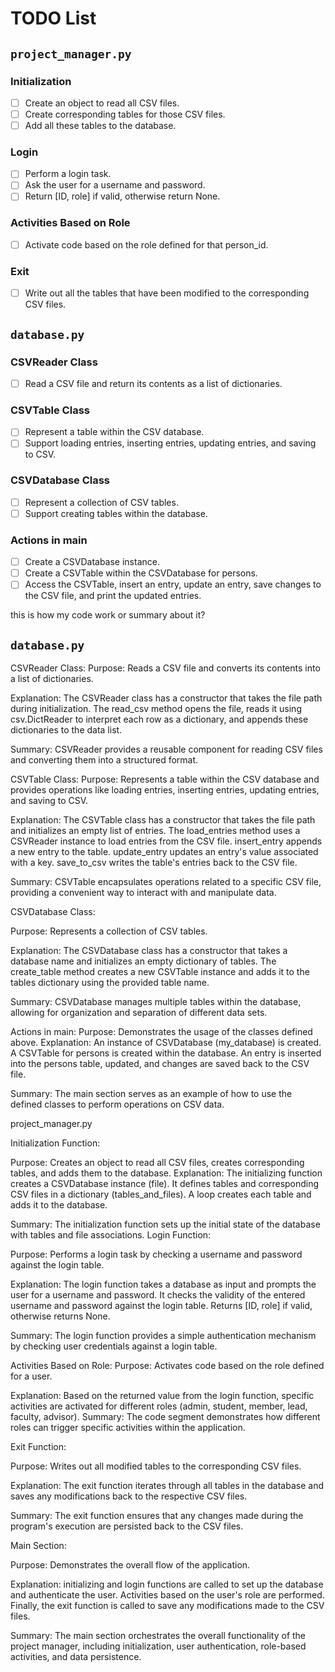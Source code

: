 # TODO List

## `project_manager.py`

### Initialization
- [ ] Create an object to read all CSV files.
- [ ] Create corresponding tables for those CSV files.
- [ ] Add all these tables to the database.

### Login
- [ ] Perform a login task.
- [ ] Ask the user for a username and password.
- [ ] Return [ID, role] if valid, otherwise return None.

### Activities Based on Role
- [ ] Activate code based on the role defined for that person_id.

### Exit
- [ ] Write out all the tables that have been modified to the corresponding CSV files.

## `database.py`

### CSVReader Class
- [ ] Read a CSV file and return its contents as a list of dictionaries.

### CSVTable Class
- [ ] Represent a table within the CSV database.
- [ ] Support loading entries, inserting entries, updating entries, and saving to CSV.

### CSVDatabase Class
- [ ] Represent a collection of CSV tables.
- [ ] Support creating tables within the database.

### Actions in __main__
- [ ] Create a CSVDatabase instance.
- [ ] Create a CSVTable within the CSVDatabase for persons.
- [ ] Access the CSVTable, insert an entry, update an entry, save changes to the CSV file, and print the updated entries.

this is how my code work or summary about it?

## `database.py`

CSVReader Class:
Purpose: Reads a CSV file and converts its contents into a list of dictionaries.

Explanation:
The CSVReader class has a constructor that takes the file path during initialization.
The read_csv method opens the file, reads it using csv.DictReader to interpret each row as a dictionary, and appends these dictionaries to the data list.

Summary: CSVReader provides a reusable component for reading CSV files and converting them into a structured format.

CSVTable Class:
Purpose: Represents a table within the CSV database and provides operations like loading entries, inserting entries, updating entries, and saving to CSV.

Explanation:
The CSVTable class has a constructor that takes the file path and initializes an empty list of entries.
The load_entries method uses a CSVReader instance to load entries from the CSV file.
insert_entry appends a new entry to the table.
update_entry updates an entry's value associated with a key.
save_to_csv writes the table's entries back to the CSV file.

Summary: CSVTable encapsulates operations related to a specific CSV file, providing a convenient way to interact with and manipulate data.

CSVDatabase Class:

Purpose: Represents a collection of CSV tables.

Explanation:
The CSVDatabase class has a constructor that takes a database name and initializes an empty dictionary of tables.
The create_table method creates a new CSVTable instance and adds it to the tables dictionary using the provided table name.

Summary: CSVDatabase manages multiple tables within the database, allowing for organization and separation of different data sets.

Actions in main:
Purpose: Demonstrates the usage of the classes defined above.
Explanation:
An instance of CSVDatabase (my_database) is created.
A CSVTable for persons is created within the database.
An entry is inserted into the persons table, updated, and changes are saved back to the CSV file.

Summary: The main section serves as an example of how to use the defined classes to perform operations on CSV data.

project_manager.py

Initialization Function:

Purpose: Creates an object to read all CSV files, creates corresponding tables, and adds them to the database.
Explanation:
The initializing function creates a CSVDatabase instance (file).
It defines tables and corresponding CSV files in a dictionary (tables_and_files).
A loop creates each table and adds it to the database.

Summary: The initialization function sets up the initial state of the database with tables and file associations.
Login Function:

Purpose: Performs a login task by checking a username and password against the login table.

Explanation:
The login function takes a database as input and prompts the user for a username and password.
It checks the validity of the entered username and password against the login table.
Returns [ID, role] if valid, otherwise returns None.

Summary: The login function provides a simple authentication mechanism by checking user credentials against a login table.

Activities Based on Role:
Purpose: Activates code based on the role defined for a user.

Explanation:
Based on the returned value from the login function, specific activities are activated for different roles (admin, student, member, lead, faculty, advisor).
Summary: The code segment demonstrates how different roles can trigger specific activities within the application.

Exit Function:

Purpose: Writes out all modified tables to the corresponding CSV files.

Explanation:
The exit function iterates through all tables in the database and saves any modifications back to the respective CSV files.

Summary: The exit function ensures that any changes made during the program's execution are persisted back to the CSV files.

Main Section:

Purpose: Demonstrates the overall flow of the application.

Explanation:
initializing and login functions are called to set up the database and authenticate the user.
Activities based on the user's role are performed.
Finally, the exit function is called to save any modifications made to the CSV files.

Summary: The main section orchestrates the overall functionality of the project manager, including initialization, user authentication, role-based activities, and data persistence.